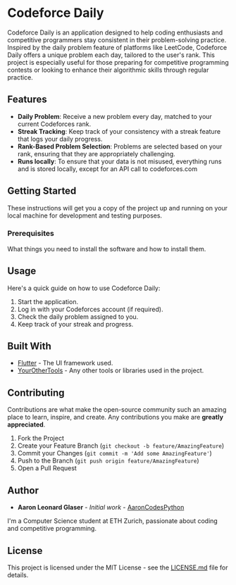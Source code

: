 # Codeforce Daily

Codeforce Daily is an application designed to help coding enthusiasts and competitive programmers stay consistent in their problem-solving practice. Inspired by the daily problem feature of platforms like LeetCode, Codeforce Daily offers a unique problem each day, tailored to the user's rank. This project is especially useful for those preparing for competitive programming contests or looking to enhance their algorithmic skills through regular practice.

## Features

- **Daily Problem**: Receive a new problem every day, matched to your current Codeforces rank.
- **Streak Tracking**: Keep track of your consistency with a streak feature that logs your daily progress.
- **Rank-Based Problem Selection**: Problems are selected based on your rank, ensuring that they are appropriately challenging.
- **Runs locally**: To ensure that your data is not misused, everything runs and is stored locally, except for an API call to codeforces.com
## Getting Started

These instructions will get you a copy of the project up and running on your local machine for development and testing purposes.

### Prerequisites

What things you need to install the software and how to install them.

## Usage

Here's a quick guide on how to use Codeforce Daily:

1. Start the application.
2. Log in with your Codeforces account (if required).
3. Check the daily problem assigned to you.
4. Keep track of your streak and progress.

## Built With

- [Flutter](https://flutter.dev/) - The UI framework used.
- [YourOtherTools](#) - Any other tools or libraries used in the project.

## Contributing

Contributions are what make the open-source community such an amazing place to learn, inspire, and create. Any contributions you make are **greatly appreciated**.

1. Fork the Project
2. Create your Feature Branch (`git checkout -b feature/AmazingFeature`)
3. Commit your Changes (`git commit -m 'Add some AmazingFeature'`)
4. Push to the Branch (`git push origin feature/AmazingFeature`)
5. Open a Pull Request

## Author

- **Aaron Leonard Glaser** - *Initial work* - [AaronCodesPython](https://github.com/AaronCodesPython)

I'm a Computer Science student at ETH Zurich, passionate about coding and competitive programming.

## License

This project is licensed under the MIT License - see the [LICENSE.md](LICENSE.md) file for details.

